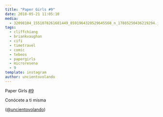 ```yaml
---
title: "Paper Girls #9"
date: 2018-05-21 11:05:10
media: 
  - 32098104_1551078261681449_8591964320529645568_n_17885250436219294.jpg
tags: 
  - cliffchiang
  - briankvaughan
  - cifi
  - timetravel
  - comic
  - tebeos
  - papergirls
  - microresena
  - 9
template: instagram
author: uncientovolando
---
```


Paper Girls [#9](/tags/9)

Conócete a ti misma

([@uncientovolando](https://instagram.com/uncientovolando))
